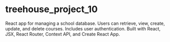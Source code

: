 # treehouse_project_10
React app for managing a school database. Users can retrieve, view, create, update, and delete courses. Includes user authentication. Built with React, JSX, React Router, Context API, and Create React App.
